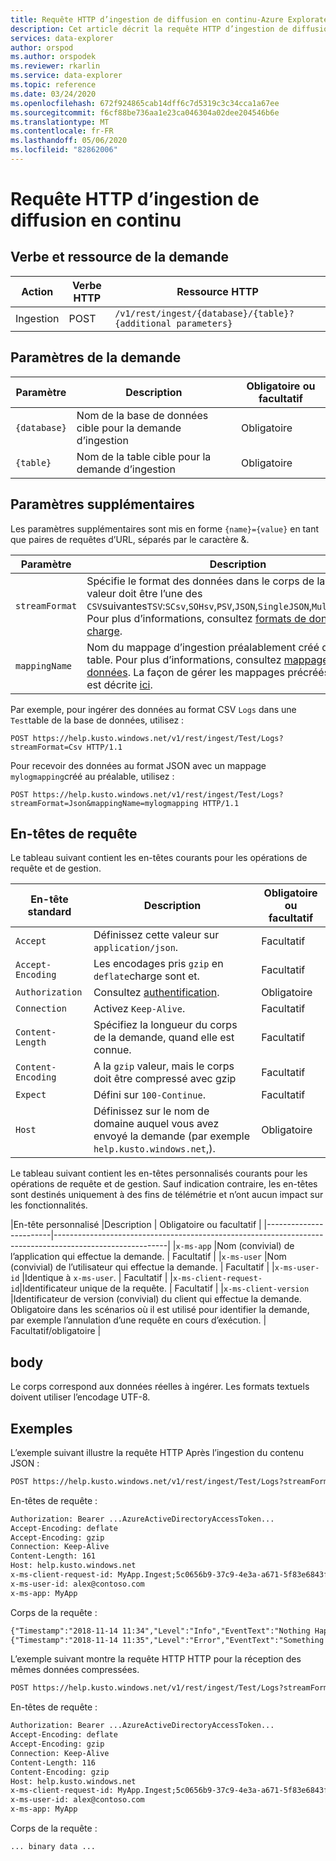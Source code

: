 ```yaml
---
title: Requête HTTP d’ingestion de diffusion en continu-Azure Explorateur de données
description: Cet article décrit la requête HTTP d’ingestion de diffusion en continu dans Azure Explorateur de données.
services: data-explorer
author: orspod
ms.author: orspodek
ms.reviewer: rkarlin
ms.service: data-explorer
ms.topic: reference
ms.date: 03/24/2020
ms.openlocfilehash: 672f924865cab14dff6c7d5319c3c34cca1a67ee
ms.sourcegitcommit: f6cf88be736aa1e23ca046304a02dee204546b6e
ms.translationtype: MT
ms.contentlocale: fr-FR
ms.lasthandoff: 05/06/2020
ms.locfileid: "82862006"
---
```

# <a name="streaming-ingestion-http-request"></a>Requête HTTP d’ingestion de diffusion en continu

## <a name="request-verb-and-resource"></a>Verbe et ressource de la demande

|Action    |Verbe HTTP|Ressource HTTP                                               |
|----------|---------|------------------------------------------------------------|
|Ingestion    |POST     |`/v1/rest/ingest/{database}/{table}?{additional parameters}`|

## <a name="request-parameters"></a>Paramètres de la demande

| Paramètre    | Description                                                                 | Obligatoire ou facultatif |
|--------------|-----------------------------------------------------------------------------|-------------------|
| `{database}` |   Nom de la base de données cible pour la demande d’ingestion                     |  Obligatoire         |
| `{table}`    |   Nom de la table cible pour la demande d’ingestion                        |  Obligatoire         |

## <a name="additional-parameters"></a>Paramètres supplémentaires

Les paramètres supplémentaires sont mis en forme `{name}={value}` en tant que paires de requêtes d’URL, séparés par le caractère &.

| Paramètre    | Description                                                                          | Obligatoire ou facultatif   |
|--------------|--------------------------------------------------------------------------------------|---------------------|
|`streamFormat`| Spécifie le format des données dans le corps de la demande. La valeur doit être l’une des `CSV`suivantes`TSV`:`SCsv`,`SOHsv`,`PSV`,`JSON`,`SingleJSON`,`MultiJSON`,`Avro`,,. Pour plus d’informations, consultez [formats de données pris en charge](https://docs.microsoft.com/azure/data-explorer/ingestion-supported-formats).| Obligatoire |
|`mappingName` | Nom du mappage d’ingestion préalablement créé défini sur la table. Pour plus d’informations, consultez [mappages de données](../../management/mappings.md). La façon de gérer les mappages précréés sur la table est décrite [ici](../../management/create-ingestion-mapping-command.md).| Facultatif, mais obligatoire si `streamFormat` est un de `JSON`,`SingleJSON``MultiJSON`, ou`Avro`|  |
              
Par exemple, pour ingérer des données au format CSV `Logs` dans une `Test`table de la base de données, utilisez :

```
POST https://help.kusto.windows.net/v1/rest/ingest/Test/Logs?streamFormat=Csv HTTP/1.1
```

Pour recevoir des données au format JSON avec un mappage `mylogmapping`créé au préalable, utilisez :

```
POST https://help.kusto.windows.net/v1/rest/ingest/Test/Logs?streamFormat=Json&mappingName=mylogmapping HTTP/1.1
```

## <a name="request-headers"></a>En-têtes de requête

Le tableau suivant contient les en-têtes courants pour les opérations de requête et de gestion.

|En-tête standard   | Description                                                                               | Obligatoire ou facultatif | 
|------------------|-------------------------------------------------------------------------------------------|-------------------|
|`Accept`          | Définissez cette valeur sur `application/json`.                                                     | Facultatif          |
|`Accept-Encoding` | Les encodages pris `gzip` en `deflate`charge sont et.                                             | Facultatif          | 
|`Authorization`   | Consultez [authentification](./authentication.md).                                                | Obligatoire          |
|`Connection`      | Activez `Keep-Alive`.                                                                      | Facultatif          |
|`Content-Length`  | Spécifiez la longueur du corps de la demande, quand elle est connue.                                              | Facultatif          |
|`Content-Encoding`| A la `gzip` valeur, mais le corps doit être compressé avec gzip                                        | Facultatif          |
|`Expect`          | Défini sur `100-Continue`.                                                                    | Facultatif          |
|`Host`            | Définissez sur le nom de domaine auquel vous avez envoyé la demande (par exemple `help.kusto.windows.net`,). | Obligatoire          |

Le tableau suivant contient les en-têtes personnalisés courants pour les opérations de requête et de gestion. Sauf indication contraire, les en-têtes sont destinés uniquement à des fins de télémétrie et n’ont aucun impact sur les fonctionnalités.

|En-tête personnalisé           |Description                                                                           | Obligatoire ou facultatif |
|------------------------|----------------------------------------------------------------------------------------------------------|
|`x-ms-app`              |Nom (convivial) de l’application qui effectue la demande.                            | Facultatif          |
|`x-ms-user`             |Nom (convivial) de l’utilisateur qui effectue la demande.                                   | Facultatif          |
|`x-ms-user-id`          |Identique à `x-ms-user`.                                                                  | Facultatif          |
|`x-ms-client-request-id`|Identificateur unique de la requête.                                                  | Facultatif          |
|`x-ms-client-version`   |Identificateur de version (convivial) du client qui effectue la demande. Obligatoire dans les scénarios où il est utilisé pour identifier la demande, par exemple l’annulation d’une requête en cours d’exécution.                                                        | Facultatif/obligatoire  |

## <a name="body"></a>body

Le corps correspond aux données réelles à ingérer. Les formats textuels doivent utiliser l’encodage UTF-8.

## <a name="examples"></a>Exemples

L’exemple suivant illustre la requête HTTP Après l’ingestion du contenu JSON :

```txt
POST https://help.kusto.windows.net/v1/rest/ingest/Test/Logs?streamFormat=Json&mappingName=mylogmapping HTTP/1.1
```

En-têtes de requête :

```txt
Authorization: Bearer ...AzureActiveDirectoryAccessToken...
Accept-Encoding: deflate
Accept-Encoding: gzip
Connection: Keep-Alive
Content-Length: 161
Host: help.kusto.windows.net
x-ms-client-request-id: MyApp.Ingest;5c0656b9-37c9-4e3a-a671-5f83e6843fce
x-ms-user-id: alex@contoso.com
x-ms-app: MyApp
```

Corps de la requête :

```txt
{"Timestamp":"2018-11-14 11:34","Level":"Info","EventText":"Nothing Happened"}
{"Timestamp":"2018-11-14 11:35","Level":"Error","EventText":"Something Happened"}
```

L’exemple suivant montre la requête HTTP HTTP pour la réception des mêmes données compressées.

```txt
POST https://help.kusto.windows.net/v1/rest/ingest/Test/Logs?streamFormat=Json&mappingName=mylogmapping HTTP/1.1
```

En-têtes de requête :

```txt
Authorization: Bearer ...AzureActiveDirectoryAccessToken...
Accept-Encoding: deflate
Accept-Encoding: gzip
Connection: Keep-Alive
Content-Length: 116
Content-Encoding: gzip
Host: help.kusto.windows.net
x-ms-client-request-id: MyApp.Ingest;5c0656b9-37c9-4e3a-a671-5f83e6843fce
x-ms-user-id: alex@contoso.com
x-ms-app: MyApp
```

Corps de la requête :

```
... binary data ...
```
